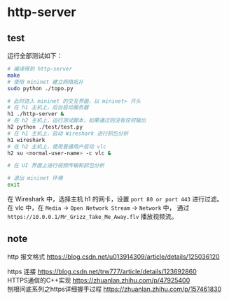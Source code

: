 # http-server

## test

运行全部测试如下：

```bash
# 编译得到 http-server
make
# 使用 mininet 建立网络拓扑
sudo python ./topo.py

# 此时进入 mininet 的交互界面，以 mininet> 开头
# 在 h1 主机上，后台启动服务器
h1 ./http-server &
# 在 h2 主机上，运行测试脚本，如果通过则没有任何输出
h2 python ./test/test.py
# 在 h1 主机上，启动 Wireshark 进行抓包分析
h1 wireshark
# 在 h2 主机上，使用普通用户启动 vlc
h2 su <normal-user-name> -c vlc &

# 在 UI 界面上进行视频传输和抓包分析

# 退出 mininet 环境
exit
```

在 Wireshark 中，选择主机 h1 的网卡，设置 `port 80 or port 443` 进行过滤。  
在 vlc 中，在 `Media` -> `Open Network Stream` -> `Network` 中，
通过 `https://10.0.0.1/Mr_Grizz_Take_Me_Away.flv` 播放视频流。

## note

http 报文格式
<https://blog.csdn.net/u013914309/article/details/125036120>

https 连接
<https://blog.csdn.net/trw777/article/details/123692860>  
HTTPS通信的C++实现
<https://zhuanlan.zhihu.com/p/47925400>  
刨根问底系列之https详细握手过程
<https://zhuanlan.zhihu.com/p/157461830>